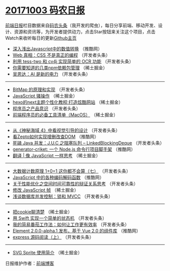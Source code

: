 # [20171003 码农日报](https://toutiao.qdkfweb.cn/date/2017/10/03)

[前端日报](https://qdkfweb.cn/c/news)栏目数据来自[码农头条](https://toutiao.qdkfweb.cn/)（我开发的爬虫），每日分享前端、移动开发、设计、资源和资讯等，为开发者提供动力，点击Star按钮来关注这个项目，点击Watch来收听每日的更新[Github主页](https://github.com/kujian/frontendDaily)
* [深入浅出Javascript中的数值转换](https://toutiao.qdkfweb.cn/53093.html) （推酷网）
* [Web 真相：CSS 不是真正的编程](https://toutiao.qdkfweb.cn/53127.html) （开发者头条）
* [利用 tess-two 和 cv4j 实现简单的 OCR 功能](https://toutiao.qdkfweb.cn/53119.html) （开发者头条）
* [你需要知道的几类npm依赖包管理](https://toutiao.qdkfweb.cn/53101.html) （稀土掘金）
* [吴恩达：AI 是新的电力](https://toutiao.qdkfweb.cn/53120.html) （开发者头条）

***
* [BitMap 的原理和实现](https://toutiao.qdkfweb.cn/53121.html) （开发者头条）
* [JavaScript 骚操作](https://toutiao.qdkfweb.cn/53103.html) （稀土掘金）
* [hexo的next主题个性化教程:打造炫酷网站](https://toutiao.qdkfweb.cn/53104.html) （稀土掘金）
* [程序员之产品意识](https://toutiao.qdkfweb.cn/53123.html) （开发者头条）
* [前端程序员的必备工具清单（MacOS）](https://toutiao.qdkfweb.cn/53105.html) （稀土掘金）

***
* [从《神秘海域 4》中看视觉引导的设计](https://toutiao.qdkfweb.cn/53124.html) （开发者头条）
* [看Zepto如何实现增删改查DOM](https://toutiao.qdkfweb.cn/53091.html) （推酷网）
* [死磕 Java 并发：J.U.C 之阻塞队列 &#8211; LinkedBlockingDeque](https://toutiao.qdkfweb.cn/53125.html) （开发者头条）
* [generator-criket: 一个 Node.js 命令行项目脚手架](https://toutiao.qdkfweb.cn/53092.html) （推酷网）
* [翻译 | 像 JavaScript 一样思考](https://toutiao.qdkfweb.cn/53107.html) （稀土掘金）

***
* [大数据计数原理 1+0=1 这你都不会算（七）](https://toutiao.qdkfweb.cn/53116.html) （开发者头条）
* [JavaScript 中的各种编码解码函数](https://toutiao.qdkfweb.cn/53094.html) （推酷网）
* [关于性能优化之空间时间可靠性的辩证关系思考](https://toutiao.qdkfweb.cn/53128.html) （开发者头条）
* [修改 JavaScript 帧](https://toutiao.qdkfweb.cn/53102.html) （稀土掘金）
* [浅谈数据库并发控制：锁和 MVCC](https://toutiao.qdkfweb.cn/53122.html) （开发者头条）

***
* [把cookie聊清楚](https://toutiao.qdkfweb.cn/53106.html) （稀土掘金）
* [用 Swift 实现一个简单的状态机](https://toutiao.qdkfweb.cn/53126.html) （开发者头条）
* [我的简易番茄工作法：如何让工作更有效率](https://toutiao.qdkfweb.cn/53117.html) （开发者头条）
* [Element 2.0.0-alpha.1 发布，基于 Vue 2.0 的组件库](https://toutiao.qdkfweb.cn/53095.html) （推酷网）
* [express 源码阅读（上）](https://toutiao.qdkfweb.cn/53118.html) （开发者头条）

***
* [SVG Sprite 使用简介](https://toutiao.qdkfweb.cn/53100.html) （稀土掘金）

日报维护作者：[前端博客](https://qdkfweb.cn/) 